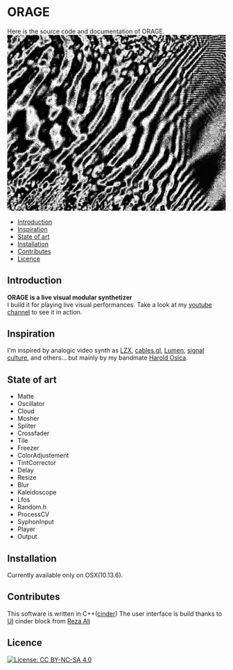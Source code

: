 # ORAGE
Here is the source code and documentation of ORAGE.
[![IMAGE ALT TEXT HERE](./doc/pictures/pic.05.jpg)](./doc/pictures/pic.05.jpg)

* [Introduction](#introduction)
* [Inspiration](#inspiration)
* [State of art](#state-of-art)
* [Installation](#installation)
* [Contributes](#contributes)
* [Licence](#licence)

## Introduction
__ORAGE is a live visual modular synthetizer__</br>
I build it for playing live visual performances. Take a look at my [youtube channel](https://www.youtube.com/channel/UCZ0oXcxj3lE8kQSSsniIZ6w) to see it in action. 
## Inspiration
I'm inspired by analogic video synth as [LZX](https://lzxindustries.net/), [cables.gl](https://cables.gl/home), [Lumen](https://lumen-app.com/), [signal culture](http://signalculture.org/), and others... but mainly by my bandmate [Harold Osica](https://www.facebook.com/osicamusic).
## State of art
* Matte
* Oscillator
* Cloud
* Mosher
* Spliter
* Crossfader
* Tile
* Freezer
* ColorAdjustement
* TintCorrector
* Delay
* Resize
* Blur
* Kaleidoscope
* Lfos
* Random.h
* ProcessCV
* SyphonInput
* Player
* Output

## Installation
Currently available only on OSX(10.13.6). 
## Contributes
This software is written in C++([cinder](https://github.com/cinder/Cinder))
The user interface is build thanks to [UI](https://github.com/rezaali/Cinder-UI) cinder block from [Reza Ali](https://www.syedrezaali.com/) 
## Licence
[![License: CC BY-NC-SA 4.0](https://img.shields.io/badge/License-CC%20BY--NC--SA%204.0-lightgrey.svg)](https://creativecommons.org/licenses/by-nc-sa/4.0/)